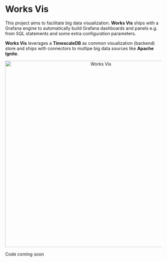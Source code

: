 # Works Vis

This project aims to facilitate big data visualization. **Works Vis** ships with a Grafana engine to automatically build Grafana dashboards and panels e.g. from SQL statements and some extra configuration parameters.

**Works Vis** leverages a **TimescaleDB** as common visualization (backend) store and ships with connectors to multipe big data sources like **Apache Ignite**.

<p align="center">
  <img src="https://github.com/predictiveworks/works-vis/blob/main/images/works-vis-2021-08-28.png" width="600" alt="Works Vis">
</p>


Code coming soon
